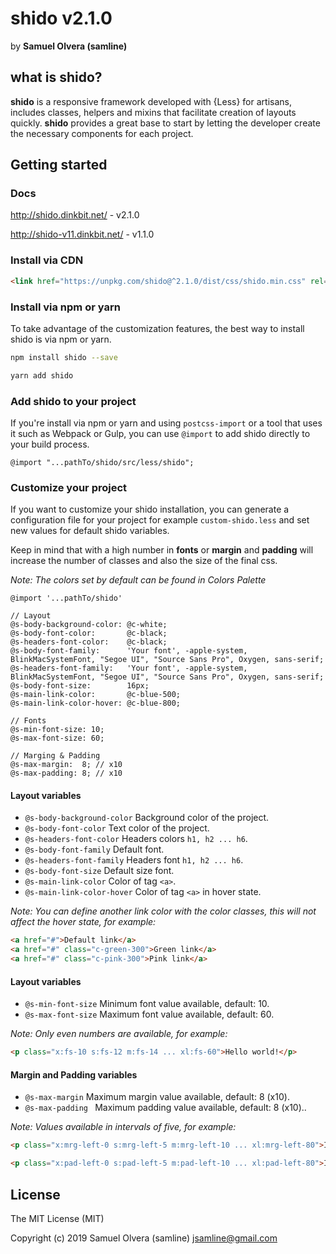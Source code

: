 # shido v2.1.0
by  **Samuel Olvera (samline)**

## what is shido?
**shido** is a responsive framework developed with {Less} for artisans, includes classes, helpers and mixins that facilitate creation of layouts quickly. **shido** provides a great base to start by letting the developer create the necessary components for each project.

## Getting started

### Docs
<http://shido.dinkbit.net/> - v2.1.0

<http://shido-v11.dinkbit.net/> - v1.1.0

### Install via CDN
```html
<link href="https://unpkg.com/shido@^2.1.0/dist/css/shido.min.css" rel="stylesheet">
```

### Install via npm or yarn
To take advantage of the customization features, the best way to install shido is via npm or yarn.

```bash
npm install shido --save
```
```bash
yarn add shido
```

### Add shido to your project
If you're install via npm or yarn and using `postcss-import` or a tool that uses it such as Webpack or Gulp, you can use `@import` to add shido directly to your build process.

```less
@import "...pathTo/shido/src/less/shido";
```

### Customize your project
If you want to customize your shido installation, you can generate a configuration file for your project for example `custom-shido.less` and set new values for default shido variables.

Keep in mind that with a high number in **fonts** or **margin** and **padding** will increase the number of classes and also the size of the final css.

*Note: The colors set by default can be found in Colors Palette*

```less
@import '...pathTo/shido'

// Layout
@s-body-background-color: @c-white;
@s-body-font-color:       @c-black;
@s-headers-font-color:    @c-black;
@s-body-font-family:      'Your font', -apple-system, BlinkMacSystemFont, "Segoe UI", "Source Sans Pro", Oxygen, sans-serif;
@s-headers-font-family:   'Your font', -apple-system, BlinkMacSystemFont, "Segoe UI", "Source Sans Pro", Oxygen, sans-serif;
@s-body-font-size:        16px;
@s-main-link-color:       @c-blue-500;
@s-main-link-color-hover: @c-blue-800;

// Fonts
@s-min-font-size: 10;
@s-max-font-size: 60;

// Marging & Padding
@s-max-margin:  8; // x10
@s-max-padding: 8; // x10
```

#### Layout variables
- `@s-body-background-color` Background color of the project.
- `@s-body-font-color` Text color of the project.
- `@s-headers-font-color` Headers colors `h1, h2 ... h6`.
- `@s-body-font-family` Default font.
- `@s-headers-font-family` Headers font `h1, h2 ... h6`.
- `@s-body-font-size` Default size font.
- `@s-main-link-color` Color of tag `<a>`.
- `@s-main-link-color-hover` Color of tag `<a>` in hover state.

*Note: You can define another link color with the color classes, this will not affect the hover state, for example:*

```html
<a href="#">Default link</a>
<a href="#" class="c-green-300">Green link</a>
<a href="#" class="c-pink-300">Pink link</a>
```

#### Layout variables
- `@s-min-font-size` Minimum font value available, default: 10.
- `@s-max-font-size` Maximum font value available, default: 60.

*Note: Only even numbers are available, for example:*

```html
<p class="x:fs-10 s:fs-12 m:fs-14 ... xl:fs-60">Hello world!</p>
```

#### Margin and Padding variables
- `@s-max-margin` Maximum margin value available, default: 8 (x10).
- `@s-max-padding ` Maximum padding value available, default: 8 (x10)..

*Note: Values available in intervals of five, for example:*

```html
<p class="x:mrg-left-0 s:mrg-left-5 m:mrg-left-10 ... xl:mrg-left-80">I have margin classes!</p>
```
```html
<p class="x:pad-left-0 s:pad-left-5 m:pad-left-10 ... xl:pad-left-80">I have padding classes!</p>
```

## License
The MIT License (MIT)

Copyright (c) 2019 Samuel Olvera (samline) <jsamline@gmail.com>
